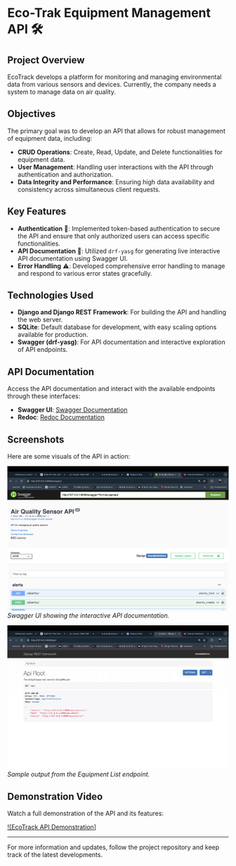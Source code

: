 # Eco-Trak Equipment Management API 🛠️

## Project Overview

EcoTrack develops a platform for monitoring and managing environmental data from various sensors and devices. Currently, the company needs a system to manage data on air quality.

## Objectives

The primary goal was to develop an API that allows for robust management of equipment data, including:

- **CRUD Operations**: Create, Read, Update, and Delete functionalities for equipment data.
- **User Management**: Handling user interactions with the API through authentication and authorization.
- **Data Integrity and Performance**: Ensuring high data availability and consistency across simultaneous client requests.

## Key Features

- **Authentication** 🔑: Implemented token-based authentication to secure the API and ensure that only authorized users can access specific functionalities.
- **API Documentation** 📄: Utilized `drf-yasg` for generating live interactive API documentation using Swagger UI.
- **Error Handling** ⚠️: Developed comprehensive error handling to manage and respond to various error states gracefully.

## Technologies Used

- **Django and Django REST Framework**: For building the API and handling the web server.
- **SQLite**: Default database for development, with easy scaling options available for production.
- **Swagger (drf-yasg)**: For API documentation and interactive exploration of API endpoints.

## API Documentation

Access the API documentation and interact with the available endpoints through these interfaces:

- **Swagger UI**: [Swagger Documentation](http://127.0.0.1:8000/swagger/)
- **Redoc**: [Redoc Documentation](http://127.0.0.1:8000/redoc/)

## Screenshots

Here are some visuals of the API in action:

![API Swagger UI](img/swagger.png)
_Swagger UI showing the interactive API documentation._

![Equipment List Endpoint](img/api.png)
_Sample output from the Equipment List endpoint._

## Demonstration Video

Watch a full demonstration of the API and its features:

[![EcoTrack API Demonstration]](https://youtu.be/dDjWGRyKwQY)

---

For more information and updates, follow the project repository and keep track of the latest developments.

